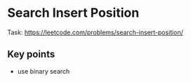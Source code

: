# Search Insert Position
Task: https://leetcode.com/problems/search-insert-position/
## Key points
* use binary search